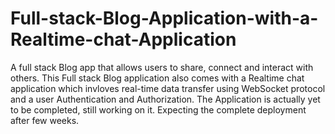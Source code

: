 # Full-stack-Blog-Application-with-a-Realtime-chat-Application
A full stack Blog app that allows users to share, connect and interact with others. This Full stack Blog application also comes with a Realtime chat application which invloves real-time data transfer using WebSocket protocol and a user Authentication and Authorization.
The Application is actually yet to be completed, still working on it. Expecting the complete deployment after few weeks.
